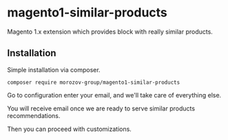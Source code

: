 # magento1-similar-products
Magento 1.x extension which provides block with really similar products.

## Installation
Simple installation via composer.
```
composer require morozov-group/magento1-similar-products
```
Go to configuration enter your email, and we'll take care of everything else.

You will receive email once we are ready to serve similar products recommendations.

Then you can proceed with customizations.
#